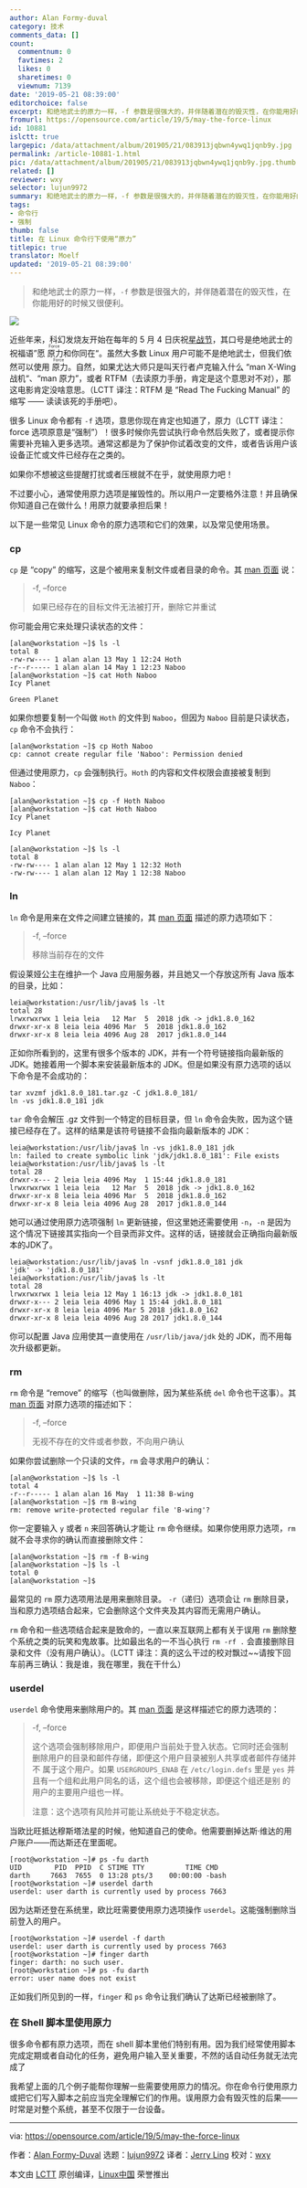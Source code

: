```yaml
---
author: Alan Formy-duval
category: 技术
comments_data: []
count:
  commentnum: 0
  favtimes: 2
  likes: 0
  sharetimes: 0
  viewnum: 7139
date: '2019-05-21 08:39:00'
editorchoice: false
excerpt: 和绝地武士的原力一样，-f 参数是很强大的，并伴随着潜在的毁灭性，在你能用好的时候又很便利。
fromurl: https://opensource.com/article/19/5/may-the-force-linux
id: 10881
islctt: true
largepic: /data/attachment/album/201905/21/083913jqbwn4ywq1jqnb9y.jpg
permalink: /article-10881-1.html
pic: /data/attachment/album/201905/21/083913jqbwn4ywq1jqnb9y.jpg.thumb.jpg
related: []
reviewer: wxy
selector: lujun9972
summary: 和绝地武士的原力一样，-f 参数是很强大的，并伴随着潜在的毁灭性，在你能用好的时候又很便利。
tags:
- 命令行
- 强制
thumb: false
title: 在 Linux 命令行下使用“原力”
titlepic: true
translator: Moelf
updated: '2019-05-21 08:39:00'
---
```



> 
> 和绝地武士的原力一样，`-f` 参数是很强大的，并伴随着潜在的毁灭性，在你能用好的时候又很便利。
> 
> 
> 


![](/data/attachment/album/201905/21/083913jqbwn4ywq1jqnb9y.jpg)


近些年来，科幻发烧友开始在每年的 5 月 4 日庆祝[星战节](https://www.starwars.com/star-wars-day)，其口号是绝地武士的祝福语”愿<ruby> 原力 <rt>  Force </rt></ruby>和你同在“。虽然大多数 Linux 用户可能不是绝地武士，但我们依然可以使用<ruby> 原力 <rt>  Force </rt></ruby>。自然，如果尤达大师只是叫天行者卢克输入什么 “man X-Wing 战机“、“man 原力”，或者 RTFM（去读原力手册，肯定是这个意思对不对），那这电影肯定没啥意思。（LCTT 译注：RTFM 是 “Read The Fucking Manual” 的缩写 —— 读读该死的手册吧）。


很多 Linux 命令都有 `-f` 选项，意思你现在肯定也知道了，原力（LCTT 译注：force 选项原意是“强制”）！很多时候你先尝试执行命令然后失败了，或者提示你需要补充输入更多选项。通常这都是为了保护你试着改变的文件，或者告诉用户该设备正忙或文件已经存在之类的。


如果你不想被这些提醒打扰或者压根就不在乎，就使用原力吧！


不过要小心，通常使用原力选项是摧毁性的。所以用户一定要格外注意！并且确保你知道自己在做什么！用原力就要承担后果！


以下是一些常见 Linux 命令的原力选项和它们的效果，以及常见使用场景。


### cp


`cp` 是 “copy” 的缩写，这是个被用来复制文件或者目录的命令。其 [man 页面](http://man7.org/linux/man-pages/man1/cp.1.html) 说：



> 
> -f, –force
> 
> 
> 如果已经存在的目标文件无法被打开，删除它并重试
> 
> 
> 


你可能会用它来处理只读状态的文件：



```
[alan@workstation ~]$ ls -l
total 8
-rw-rw---- 1 alan alan 13 May 1 12:24 Hoth
-r--r----- 1 alan alan 14 May 1 12:23 Naboo
[alan@workstation ~]$ cat Hoth Naboo
Icy Planet

Green Planet
```

如果你想要复制一个叫做 `Hoth` 的文件到 `Naboo`，但因为 `Naboo` 目前是只读状态，`cp` 命令不会执行：



```
[alan@workstation ~]$ cp Hoth Naboo
cp: cannot create regular file 'Naboo': Permission denied
```

但通过使用原力，`cp` 会强制执行。`Hoth` 的内容和文件权限会直接被复制到 `Naboo`：



```
[alan@workstation ~]$ cp -f Hoth Naboo
[alan@workstation ~]$ cat Hoth Naboo
Icy Planet

Icy Planet

[alan@workstation ~]$ ls -l
total 8
-rw-rw---- 1 alan alan 12 May 1 12:32 Hoth
-rw-rw---- 1 alan alan 12 May 1 12:38 Naboo
```

### ln


`ln` 命令是用来在文件之间建立链接的，其 [man 页面](http://man7.org/linux/man-pages/man1/ln.1.html) 描述的原力选项如下：



> 
> -f, –force
> 
> 
> 移除当前存在的文件
> 
> 
> 


假设莱娅公主在维护一个 Java 应用服务器，并且她又一个存放这所有 Java 版本的目录，比如：



```
leia@workstation:/usr/lib/java$ ls -lt
total 28
lrwxrwxrwx 1 leia leia   12 Mar  5  2018 jdk -> jdk1.8.0_162
drwxr-xr-x 8 leia leia 4096 Mar  5  2018 jdk1.8.0_162
drwxr-xr-x 8 leia leia 4096 Aug 28  2017 jdk1.8.0_144
```

正如你所看到的，这里有很多个版本的 JDK，并有一个符号链接指向最新版的 JDK。她接着用一个脚本来安装最新版本的 JDK。但是如果没有原力选项的话以下命令是不会成功的：



```
tar xvzmf jdk1.8.0_181.tar.gz -C jdk1.8.0_181/
ln -vs jdk1.8.0_181 jdk
```

`tar` 命令会解压 .gz 文件到一个特定的目标目录，但 `ln` 命令会失败，因为这个链接已经存在了。这样的结果是该符号链接不会指向最新版本的 JDK：



```
leia@workstation:/usr/lib/java$ ln -vs jdk1.8.0_181 jdk
ln: failed to create symbolic link 'jdk/jdk1.8.0_181': File exists
leia@workstation:/usr/lib/java$ ls -lt
total 28
drwxr-x--- 2 leia leia 4096 May  1 15:44 jdk1.8.0_181
lrwxrwxrwx 1 leia leia   12 Mar  5  2018 jdk -> jdk1.8.0_162
drwxr-xr-x 8 leia leia 4096 Mar  5  2018 jdk1.8.0_162
drwxr-xr-x 8 leia leia 4096 Aug 28  2017 jdk1.8.0_144
```

她可以通过使用原力选项强制 `ln` 更新链接，但这里她还需要使用 `-n`，`-n` 是因为这个情况下链接其实指向一个目录而非文件。这样的话，链接就会正确指向最新版本的JDK了。



```
leia@workstation:/usr/lib/java$ ln -vsnf jdk1.8.0_181 jdk
'jdk' -> 'jdk1.8.0_181'
leia@workstation:/usr/lib/java$ ls -lt
total 28
lrwxrwxrwx 1 leia leia 12 May 1 16:13 jdk -> jdk1.8.0_181
drwxr-x--- 2 leia leia 4096 May 1 15:44 jdk1.8.0_181
drwxr-xr-x 8 leia leia 4096 Mar 5 2018 jdk1.8.0_162
drwxr-xr-x 8 leia leia 4096 Aug 28 2017 jdk1.8.0_144
```

你可以配置 Java 应用使其一直使用在 `/usr/lib/java/jdk` 处的 JDK，而不用每次升级都更新。


### rm


`rm` 命令是 “remove” 的缩写（也叫做删除，因为某些系统 `del` 命令也干这事）。其 [man 页面](http://man7.org/linux/man-pages/man1/rm.1.html) 对原力选项的描述如下：



> 
> -f, –force
> 
> 
> 无视不存在的文件或者参数，不向用户确认
> 
> 
> 


如果你尝试删除一个只读的文件，`rm` 会寻求用户的确认：



```
[alan@workstation ~]$ ls -l
total 4
-r--r----- 1 alan alan 16 May  1 11:38 B-wing
[alan@workstation ~]$ rm B-wing 
rm: remove write-protected regular file 'B-wing'?
```

你一定要输入 `y` 或者 `n` 来回答确认才能让 `rm` 命令继续。如果你使用原力选项，`rm` 就不会寻求你的确认而直接删除文件：



```
[alan@workstation ~]$ rm -f B-wing
[alan@workstation ~]$ ls -l
total 0
[alan@workstation ~]$
```

最常见的 `rm` 原力选项用法是用来删除目录。 `-r`（递归）选项会让 `rm` 删除目录，当和原力选项结合起来，它会删除这个文件夹及其内容而无需用户确认。


`rm` 命令和一些选项结合起来是致命的，一直以来互联网上都有关于误用 `rm` 删除整个系统之类的玩笑和鬼故事。比如最出名的一不当心执行 `rm -rf .` 会直接删除目录和文件（没有用户确认）。（LCTT 译注：真的这么干过的校对飘过~~请按下回车前再三确认：我是谁，我在哪里，我在干什么）


### userdel


`userdel` 命令使用来删除用户的。其 [man 页面](http://man7.org/linux/man-pages/man8/userdel.8.html) 是这样描述它的原力选项的：



> 
> -f, –force
> 
> 
> 这个选项会强制移除用户，即便用户当前处于登入状态。它同时还会强制 删除用户的目录和邮件存储，即便这个用户目录被别人共享或者邮件存储并不 属于这个用户。如果 `USERGROUPS_ENAB` 在 `/etc/login.defs` 里是 `yes` 并且有一个组和此用户同名的话，这个组也会被移除，即便这个组还是别 的用户的主要用户组也一样。
> 
> 
> 注意：这个选项有风险并可能让系统处于不稳定状态。
> 
> 
> 


当欧比旺抵达穆斯塔法星的时候，他知道自己的使命。他需要删掉达斯·维达的用户账户——而达斯还在里面呢。



```
[root@workstation ~]# ps -fu darth
UID        PID  PPID  C STIME TTY          TIME CMD
darth     7663  7655  0 13:28 pts/3    00:00:00 -bash
[root@workstation ~]# userdel darth
userdel: user darth is currently used by process 7663
```

因为达斯还登在系统里，欧比旺需要使用原力选项操作 `userdel`。这能强制删除当前登入的用户。



```
[root@workstation ~]# userdel -f darth
userdel: user darth is currently used by process 7663
[root@workstation ~]# finger darth
finger: darth: no such user.
[root@workstation ~]# ps -fu darth
error: user name does not exist
```

正如我们所见到的一样，`finger` 和 `ps` 命令让我们确认了达斯已经被删除了。


### 在 Shell 脚本里使用原力


很多命令都有原力选项，而在 shell 脚本里他们特别有用。因为我们经常使用脚本完成定期或者自动化的任务，避免用户输入至关重要，不然的话自动任务就无法完成了


我希望上面的几个例子能帮你理解一些需要使用原力的情况。你在命令行使用原力或把它们写入脚本之前应当完全理解它们的作用。误用原力会有毁灭性的后果——时常是对整个系统，甚至不仅限于一台设备。




---


via: <https://opensource.com/article/19/5/may-the-force-linux>


作者：[Alan Formy-Duval](https://opensource.com/users/alanfdoss) 选题：[lujun9972](https://github.com/lujun9972) 译者：[Jerry Ling](https://github.com/Moelf) 校对：[wxy](https://github.com/wxy)


本文由 [LCTT](https://github.com/LCTT/TranslateProject) 原创编译，[Linux中国](https://linux.cn/) 荣誉推出